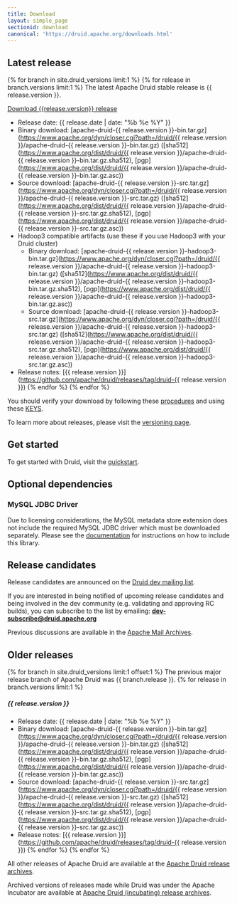 ```yaml
---
title: Download
layout: simple_page
sectionid: download
canonical: 'https://druid.apache.org/downloads.html'
---
```


## Latest release

{% for branch in site.druid_versions limit:1 %}
{% for release in branch.versions limit:1 %}
The latest Apache Druid stable release is {{ release.version }}.

<p>
<a class="large-button download" href="https://www.apache.org/dyn/closer.cgi?path=/druid/{{ release.version }}/apache-druid-{{ release.version }}-bin.tar.gz" download onclick="trackDownload('button', 'https://www.apache.org/dyn/closer.cgi?path=/druid/{{ release.version }}/apache-druid-{{ release.version }}-bin.tar.gz');"><span class="fa fa-download"></span> Download {{release.version}} release</a><br>
</p>

* Release date: {{ release.date | date: "%b %e %Y" }}
* Binary download: [apache-druid-{{ release.version }}-bin.tar.gz](https://www.apache.org/dyn/closer.cgi?path=/druid/{{ release.version }}/apache-druid-{{ release.version }}-bin.tar.gz) ([sha512](https://www.apache.org/dist/druid/{{ release.version }}/apache-druid-{{ release.version }}-bin.tar.gz.sha512), [pgp](https://www.apache.org/dist/druid/{{ release.version }}/apache-druid-{{ release.version }}-bin.tar.gz.asc))
* Source download: [apache-druid-{{ release.version }}-src.tar.gz](https://www.apache.org/dyn/closer.cgi?path=/druid/{{ release.version }}/apache-druid-{{ release.version }}-src.tar.gz) ([sha512](https://www.apache.org/dist/druid/{{ release.version }}/apache-druid-{{ release.version }}-src.tar.gz.sha512), [pgp](https://www.apache.org/dist/druid/{{ release.version }}/apache-druid-{{ release.version }}-src.tar.gz.asc))
* Hadoop3 compatible artifacts (use these if you use Hadoop3 with your Druid cluster)
  * Binary download: [apache-druid-{{ release.version }}-hadoop3-bin.tar.gz](https://www.apache.org/dyn/closer.cgi?path=/druid/{{ release.version }}/apache-druid-{{ release.version }}-hadoop3-bin.tar.gz) ([sha512](https://www.apache.org/dist/druid/{{ release.version }}/apache-druid-{{ release.version }}-hadoop3-bin.tar.gz.sha512), [pgp](https://www.apache.org/dist/druid/{{ release.version }}/apache-druid-{{ release.version }}-hadoop3-bin.tar.gz.asc))
  * Source download: [apache-druid-{{ release.version }}-hadoop3-src.tar.gz](https://www.apache.org/dyn/closer.cgi?path=/druid/{{ release.version }}/apache-druid-{{ release.version }}-hadoop3-src.tar.gz) ([sha512](https://www.apache.org/dist/druid/{{ release.version }}/apache-druid-{{ release.version }}-hadoop3-src.tar.gz.sha512), [pgp](https://www.apache.org/dist/druid/{{ release.version }}/apache-druid-{{ release.version }}-hadoop3-src.tar.gz.asc))
* Release notes: [{{ release.version }}](https://github.com/apache/druid/releases/tag/druid-{{ release.version }})
{% endfor %}
{% endfor %}

You should verify your download by following these [procedures](https://www.apache.org/info/verification.html) and using these [KEYS](https://www.apache.org/dist/druid/KEYS).

To learn more about releases, please visit the [versioning page](/docs/latest/development/versioning.html).

## Get started

To get started with Druid, visit the [quickstart](/docs/latest/tutorials/index.html).

## Optional dependencies

### MySQL JDBC Driver

Due to licensing considerations, the MySQL metadata store extension does not include the required MySQL JDBC driver which
must be downloaded separately. Please see the [documentation](/docs/latest/development/extensions-core/mysql.html) for instructions on how to include this library.

## Release candidates

Release candidates are announced on the [Druid dev mailing list](https://lists.apache.org/list.html?dev@druid.apache.org).

If you are interested in being notified of upcoming release candidates and being involved in the dev community (e.g. validating and approving RC builds), you can subscribe to the list by emailing: **dev-subscribe@druid.apache.org**

Previous discussions are available in the [Apache Mail Archives](https://lists.apache.org/list.html?dev@druid.apache.org).

## Older releases

{% for branch in site.druid_versions limit:1 offset:1 %}
The previous major release branch of Apache Druid was {{ branch.release }}.
{% for release in branch.versions limit:1 %}

##### {{ release.version }}

* Release date: {{ release.date | date: "%b %e %Y" }}
* Binary download: [apache-druid-{{ release.version }}-bin.tar.gz](https://www.apache.org/dyn/closer.cgi?path=/druid/{{ release.version }}/apache-druid-{{ release.version }}-bin.tar.gz) ([sha512](https://www.apache.org/dist/druid/{{ release.version }}/apache-druid-{{ release.version }}-bin.tar.gz.sha512), [pgp](https://www.apache.org/dist/druid/{{ release.version }}/apache-druid-{{ release.version }}-bin.tar.gz.asc))
* Source download: [apache-druid-{{ release.version }}-src.tar.gz](https://www.apache.org/dyn/closer.cgi?path=/druid/{{ release.version }}/apache-druid-{{ release.version }}-src.tar.gz) ([sha512](https://www.apache.org/dist/druid/{{ release.version }}/apache-druid-{{ release.version }}-src.tar.gz.sha512), [pgp](https://www.apache.org/dist/druid/{{ release.version }}/apache-druid-{{ release.version }}-src.tar.gz.asc))
* Release notes: [{{ release.version }}](https://github.com/apache/druid/releases/tag/druid-{{ release.version }})
{% endfor %}
{% endfor %}

All other releases of Apache Druid are available at the [Apache Druid release archives](https://archive.apache.org/dist/druid/).

Archived versions of releases made while Druid was under the Apache Incubator are available at [Apache Druid (incubating) release archives](https://archive.apache.org/dist/incubator/druid/).

